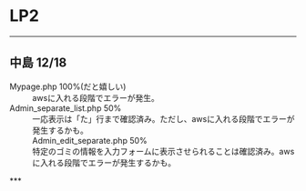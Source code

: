# LP2
***
## 中島 12/18
<dl>
  <dt>Mypage.php 100%(だと嬉しい)</dt>
  <dd>awsに入れる段階でエラーが発生。</dd>
  <dt>Admin_separate_list.php 50%</dt>
  <dd>一応表示は「た」行まで確認済み。ただし、awsに入れる段階でエラーが発生するかも。</dd>
  <dd>Admin_edit_separate.php 50%</dt>
  <dd>特定のゴミの情報を入力フォームに表示させられることは確認済み。awsに入れる段階でエラーが発生するかも。</dd>
</dl>
***
